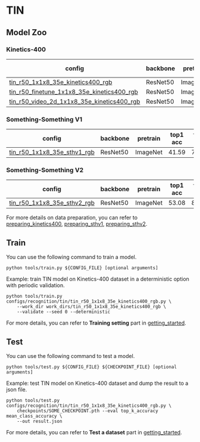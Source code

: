 # TIN

## Model Zoo

### Kinetics-400
|config | backbone| pretrain | top1 acc| top5 acc | gpu_mem(M)| ckpt | log|
|-|-|-|-|-|-|-|-|
|[tin_r50_1x1x8_35e_kinetics400_rgb](/configs/recognition/tin/tin_r50_1x1x8_35e_kinetics400_rgb.py) | ResNet50| ImageNet |69.44|89.19| x| [ckpt]() | [log]()|
|[tin_r50_finetune_1x1x8_35e_kinetics400_rgb](/configs/recognition/tin/tin_r50_finetune_1x1x8_35e_kinetics400_rgb.py) | ResNet50| ImageNet |71.00|89.98| x | [ckpt]() | [log]()|
|[tin_r50_video_2d_1x1x8_35e_kinetics400_rgb](/configs/recognition/tin/tin_r50_video_1x1x8_35e_kinetics400_rgb.py) | ResNet50 | ImageNet | x | x | x | [ckpt]() | [log]()|

### Something-Something V1
|config | backbone| pretrain | top1 acc| top5 acc | gpu_mem(M) | ckpt | log|
|-|-|-|-|-|-|-|-|
|[tin_r50_1x1x8_35e_sthv1_rgb](/configs/recognition/tin/tin_r50_1x1x8_35e_sthv1_rgb.py) | ResNet50 |ImageNet|41.59|71.94| x | [ckpt]() | [log]()|

### Something-Something V2
|config | backbone | pretrain| top1 acc| top5 acc | gpu_mem(M)  | ckpt | log|
|-|-|-|-|-|-|-|-|
|[tin_r50_1x1x8_35e_sthv2_rgb](/configs/recognition/tin/tin_r50_1x1x8_35e_sthv2_rgb.py) | ResNet50|ImageNet |53.08|82.02| x | [ckpt]() | [log]()|

For more details on data preparation, you can refer to [preparing_kinetics400](/tools/data/kinetics400/preparing_kinetics400.md),
[preparing_sthv1](/tools/data/sthv1/preparing_sthv1.md), [preparing_sthv2](/tools/data/sthv2/preparing_sthv2.md).

## Train
You can use the following command to train a model.
```shell
python tools/train.py ${CONFIG_FILE} [optional arguments]
```

Example: train TIN model on Kinetics-400 dataset in a deterministic option with periodic validation.
```shell
python tools/train.py configs/recognition/tin/tin_r50_1x1x8_35e_kinetics400_rgb.py \
    --work_dir work_dirs/tin_r50_1x1x8_35e_kinetics400_rgb \
    --validate --seed 0 --deterministic
```

For more details, you can refer to **Training setting** part in [getting_started](/docs/getting_started.md).

## Test
You can use the following command to test a model.
```shell
python tools/test.py ${CONFIG_FILE} ${CHECKPOINT_FILE} [optional arguments]
```

Example: test TIN model on Kinetics-400 dataset and dump the result to a json file.
```shell
python tools/test.py configs/recognition/tin/tin_r50_1x1x8_35e_kinetics400_rgb.py \
    checkpoints/SOME_CHECKPOINT.pth --eval top_k_accuracy mean_class_accuracy \
    --out result.json
```

For more details, you can refer to **Test a dataset** part in [getting_started](/docs/getting_started.md).
